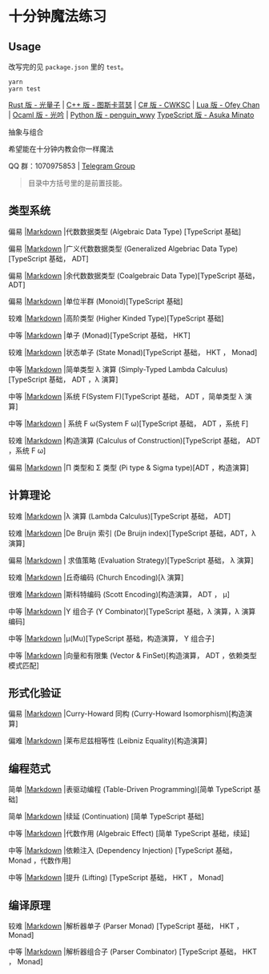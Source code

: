 # 十分钟魔法练习

## Usage

改写完的见 `package.json` 里的 `test`。

```
yarn
yarn test
```

[Rust 版 - 光量子](https://github.com/PhotonQuantum/magic-in-ten-mins-rs) |
[C++ 版 - 图斯卡蓝瑟](https://github.com/tusikalanse/magic-in-ten-mins-cpp) |
[C# 版 - CWKSC](https://github.com/CWKSC/magic-in-ten-mins-csharp) |
[Lua 版 - Ofey Chan](https://github.com/ofey404/magic-in-ten-mins-lua) |
[Ocaml 版 - 光吟](https://github.com/LighghtEeloo/magic-in-ten-mins-ml) |
[Python 版 - penguin_wwy](https://github.com/penguin-wwy/magic-in-ten-mins-py)
[TypeScript 版 - Asuka Minato](https://github.com/wuyudi/magic-in-ten-mins-ts)

抽象与组合

希望能在十分钟内教会你一样魔法

QQ 群：1070975853 | 
[Telegram Group](https://t.me/joinchat/HZm-VAAFTrIxoxQQ)

> 目录中方括号里的是前置技能。

## 类型系统

偏易 |[Markdown](doc/ADT.md) |代数数据类型 (Algebraic Data Type) [TypeScript 基础]

偏易 |[Markdown](doc/GADT.md) |广义代数数据类型 (Generalized Algebriac Data Type) [TypeScript 基础， ADT] 

偏易 |[Markdown](doc/CoData.md) |余代数数据类型 (Coalgebraic Data Type)[TypeScript 基础， ADT]

偏易 |[Markdown](doc/Monoid.md) |单位半群 (Monoid)[TypeScript 基础]

较难 |[Markdown](doc/HKT.md) |高阶类型 (Higher Kinded Type)[TypeScript 基础]

中等 |[Markdown](doc/Monad.md) |单子 (Monad)[TypeScript 基础， HKT]

较难 |[Markdown](doc/StateMonad.md) |状态单子 (State Monad)[TypeScript 基础， HKT ， Monad]

中等 |[Markdown](doc/STLC.md) |简单类型 λ 演算 (Simply-Typed Lambda Calculus)[TypeScript 基础， ADT ，λ 演算]

中等 |[Markdown](doc/SystemF.md) |系统 F(System F)[TypeScript 基础， ADT ，简单类型 λ 演算]

中等 |[Markdown](doc/SysFO.md) | 系统 F ω(System F ω)[TypeScript 基础， ADT ，系统 F]

较难 |[Markdown](doc/CoC.md) |构造演算 (Calculus of Construction)[TypeScript 基础， ADT ，系统 F ω]

偏易 |[Markdown](doc/PiSigma.md) |Π 类型和 Σ 类型 (Pi type & Sigma type)[ADT ，构造演算]

## 计算理论

较难 |[Markdown](doc/Lambda.md) |λ 演算 (Lambda Calculus)[TypeScript 基础， ADT]

较难 |[Markdown](doc/DBI.md) |De Bruijn 索引 (De Bruijn index)[TypeScript 基础，ADT，λ 演算]

偏易 |[Markdown](doc/EvalStrategy.md) | 求值策略 (Evaluation Strategy)[TypeScript 基础， λ 演算]

较难 |[Markdown](doc/ChurchE.md) |丘奇编码 (Church Encoding)[λ 演算]

很难 |[Markdown](doc/ScottE.md) |斯科特编码 (Scott Encoding)[构造演算， ADT ， μ]

中等 |[Markdown](doc/YCombinator.md) |Y 组合子 (Y Combinator)[TypeScript 基础，λ 演算，λ 演算编码]

中等 |[Markdown](doc/Mu.md) |μ(Mu)[TypeScript 基础，构造演算， Y 组合子]

中等 |[Markdown](doc/VecFin.md) |向量和有限集 (Vector & FinSet)[构造演算， ADT ，依赖类型模式匹配]

## 形式化验证

偏易 |[Markdown](doc/CHIso.md) |Curry-Howard 同构 (Curry-Howard Isomorphism)[构造演算]

偏难 |[Markdown](doc/LeiEq.md) |莱布尼兹相等性 (Leibniz Equality)[构造演算]

## 编程范式

简单 |[Markdown](doc/TableDriven.md) |表驱动编程 (Table-Driven Programming)[简单 TypeScript 基础]

简单 |[Markdown](doc/Continuation.md) |续延 (Continuation)
[简单 TypeScript 基础]

中等 |[Markdown](doc/Algeff.md) |代数作用 (Algebraic Effect)
[简单 TypeScript 基础，续延]

中等 |[Markdown](doc/DepsInj.md) |依赖注入 (Dependency Injection)
[TypeScript 基础， Monad ，代数作用]

中等 |[Markdown](doc/Lifting.md) |提升 (Lifting)
[TypeScript 基础， HKT ， Monad]

## 编译原理

较难 |[Markdown](doc/ParserM.md) |解析器单子 (Parser Monad)
[TypeScript 基础， HKT ， Monad]

中等 |[Markdown](doc/Parsec.md) |解析器组合子 (Parser Combinator)
[TypeScript 基础， HKT ， Monad]

